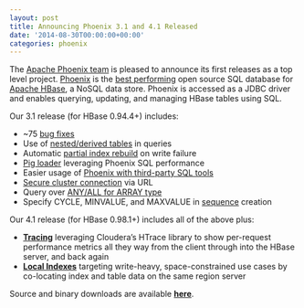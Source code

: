 ```yaml
---
layout: post
title: Announcing Phoenix 3.1 and 4.1 Released
date: '2014-08-30T00:00:00+00:00'
categories: phoenix
---
```

<p>The <a href="http://phoenix.apache.org/team.html" target="_blank" title="Apache Phoenix team">Apache Phoenix team</a> is pleased to announce its first releases as a top level project. <a href="http://phoenix.apache.org/index.html" target="_blank" title="Apache Phoenix">Phoenix</a> is the <a href="http://phoenix.apache.org/performance.html" target="_blank" title="performance comparison">best performing</a>&nbsp;open source SQL database for <a href="http://hbase.apache.org/" target="_blank" title="Apache HBase">Apache HBase</a>, a NoSQL data store. Phoenix is accessed as a JDBC driver and enables querying, updating, and managing HBase tables using SQL.</p> 
  <p>Our 3.1 release (for HBase 0.94.4+) includes:</p> 
  <p> </p> 
  <ul> 
    <li>~75 <a href="https://raw.githubusercontent.com/apache/phoenix/3.0/CHANGES" target="_blank" title="bug fixes">bug fixes</a></li> 
    <li>Use of <a href="https://issues.apache.org/jira/browse/PHOENIX-1222" target="_blank" title="nested/derived tables">nested/derived tables</a> in queries</li> 
    <li>Automatic <a href="https://issues.apache.org/jira/browse/PHOENIX-1112" target="_blank" title="partial index rebuild">partial index rebuild</a> on write failure</li> 
    <li><a href="http://phoenix.apache.org/pig_integration.html#Pig_Loader" target="_blank" title="Pig loader">Pig loader</a> leveraging Phoenix SQL performance</li> 
    <li>Easier usage of <a href="https://issues.apache.org/jira/browse/PHOENIX-966" target="_blank" title="Phoenix with third-party SQL tools">Phoenix with third-party SQL tools</a></li> 
    <li><a href="https://issues.apache.org/jira/browse/PHOENIX-681" target="_blank" title="Secure cluster connection">Secure cluster connection</a> via URL</li> 
    <li>Query over <a href="http://phoenix.apache.org/array_type.html" target="_blank" title="ANY/ALL for ARRAY type">ANY/ALL for ARRAY type</a></li> 
    <li>Specify CYCLE, MINVALUE, and MAXVALUE in <a href="http://phoenix.apache.org/sequences.html" target="_blank" title="sequence">sequence</a> creation</li> 
  </ul> 
  <p>Our 4.1 release (for HBase 0.98.1+) includes all of the above plus:</p> 
  <p> </p> 
  <ul> 
    <li><strong><a href="http://phoenix.apache.org/tracing.html" target="_blank" title="Tracing">Tracing</a></strong> leveraging Cloudera’s HTrace library to show per-request performance metrics all they way from the client through into the HBase server, and back again</li> 
    <li><strong><a href="http://phoenix.apache.org/secondary_indexing.html#Local_Indexing" target="_blank" title="Local Indexes">Local Indexes</a></strong> targeting write-heavy, space-constrained use cases by co-locating index and table data on the same region server</li> 
  </ul> 
  <p>Source and binary downloads are available <a href="http://phoenix.apache.org/download.html" target="_blank" title="latest release download"><strong>here</strong></a>. </p> 
  <p> </p>
